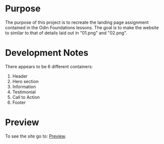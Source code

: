 # Purpose

The purpose of this project is to recreate the landing page assignment contained in the Odin Foundations lessons. The goal is to make the website to similar to that of details laid out in "01.png" and "02.png".

# Development Notes

There appears to be 6 different containers:
1. Header
2. Hero section
3. Information
4. Testimonial
5. Call to Action
6. Footer

# Preview

To see the site go to: [Preview](https://johnnyyg.github.io/odin-landing-page/).
